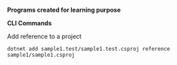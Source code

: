 **Programs created for learning purpose** 

**CLI Commands**

Add reference to a project   
    
    dotnet add sample1.test/sample1.test.csproj reference sample1/sample1.csproj

